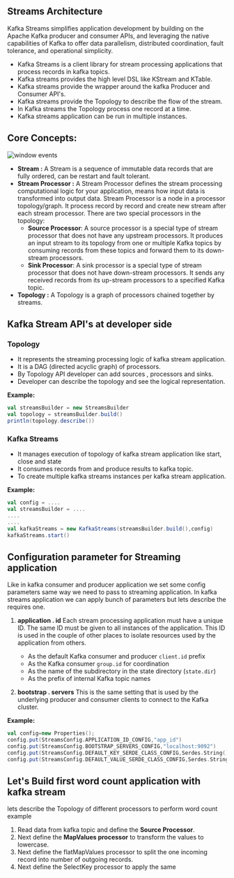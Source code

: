 ## Streams Architecture

Kafka Streams simplifies application development by building on the Apache Kafka producer and consumer APIs, and leveraging the native capabilities of Kafka to offer data parallelism, distributed coordination, fault tolerance, and operational simplicity.

 - Kafka Streams is a client library for stream processing applications that process records in kafka topics.
 - Kafka streams provides the high level DSL like KStream and KTable.
 - Kafka streams provide the wrapper around the kafka Producer and Consumer API's.
 - Kafka streams provide the Topology to describe the flow of the stream.
 - In Kafka streams the Topology process one record at a time.
 - Kafka streams application can be run in multiple instances. 

## Core Concepts:

 
![window events](https://github.com/gurditsingh/blog/blob/gh-pages/_screenshots/kafka-topology.png?raw=true) 
 - **Stream :** A Stream is a sequence of immutable data records that are fully ordered, can be restart and fault tolerant.
 - **Stream Processor :** A Stream Processor defines the stream processing computational logic for your application, means how input data is transformed into output data. Stream Processor is a node in a processor topology/graph. It process record by record and create new stream after each stream processor. There are two special processors in the topology:
	-   **Source Processor**: A source processor is a special type of  stream processor that does not have any upstream processors. It produces an input stream to its topology from one or multiple Kafka topics by consuming records from these topics and forward them to its down-stream processors.
	-   **Sink Processor**: A sink processor is a special type of stream processor that does not have down-stream processors. It sends any received records from its up-stream processors to a specified Kafka topic.
- **Topology :** A Topology is a graph of processors chained together by streams.


## Kafka Stream API's at developer side

### Topology

 - It represents the streaming processing logic of kafka stream application.
 - It is a DAG (directed acyclic graph) of processors.
 - By Topology API developer can add sources , processors and sinks.
 - Developer can describe the topology and see the logical representation.
 
 
 **Example:**
```scala
val streamsBuilder = new StreamsBuilder
val topology = streamsBuilder.build()
println(topology.describe())
``` 

### Kafka Streams

 - It manages execution of topology of kafka stream application like start, close and state
 - It consumes records from and produce results to kafka topic.
 - To create multiple kafka streams instances per kafka stream application.
 
 **Example:**
 ```scala
val config = ....
val streamsBuilder = ....
....
....
val kafkaStreams = new KafkaStreams(streamsBuilder.build(),config)
kafkaStreams.start()
```

## Configuration parameter for Streaming application
Like in kafka consumer and producer application we set some config parameters same way we need to pass to streaming application. In kafka streams application we can apply bunch of parameters but lets describe the requires one.

 1. **application . id**  Each stream processing application must have a unique ID. The same ID must be given to all instances of the application. This ID is used in the couple of other places to isolate resources used by the application from others.
	 -   As the default Kafka consumer and producer  `client.id`  prefix
	-   As the Kafka consumer  `group.id`  for coordination
	-   As the name of the subdirectory in the state directory (`state.dir`)
	-   As the prefix of internal Kafka topic names
	
2. **bootstrap . servers** This is the same setting that is used by the underlying producer and consumer clients to connect to the Kafka cluster.

**Example:**
```scala
val config=new Properties();
config.put(StreamsConfig.APPLICATION_ID_CONFIG,"app_id")
config.put(StreamsConfig.BOOTSTRAP_SERVERS_CONFIG,"localhost:9092")
config.put(StreamsConfig.DEFAULT_KEY_SERDE_CLASS_CONFIG,Serdes.String().getClass)
config.put(StreamsConfig.DEFAULT_VALUE_SERDE_CLASS_CONFIG,Serdes.String().getClass)
```

## Let's Build first word count application with kafka stream
lets describe the Topology of different processors to perform word count example

 1. Read data from kafka topic and define the **Source Processor**.
 2. Next define the **MapValues processor** to transform the values to lowercase.
 3. Next define the flatMapValues processor to split the one incoming record into number of outgoing records.
 4. Next define the SelectKey processor to apply the same 

<!--stackedit_data:
eyJoaXN0b3J5IjpbLTE1NjA4OTE5MDQsMjA4MjYwMTYxNiwtMj
ExMzcyOTkzMiwtOTMxNjIxOTUsNjM5NTM1MDAwLDE2MzY4ODkw
NTIsLTY3NjIxMzk2NiwtMTA4ODIxNDU1NCwtMTExMzU2MzgyNi
wtMTk0NDY3NzQ0MCwxNjcyODgzNzMxLC03NDU1ODQ3MTMsLTY0
NzI5OTY3OCw0MDgyMDM0ODYsLTE5NDg0NTM5NjUsNjYzNTM0OD
Y4LDM2MDQ4MDY4MCwxMDE4MTAwMjEzLDE1NjI3NzU1NjcsNTQ1
MTE2MzIzXX0=
-->